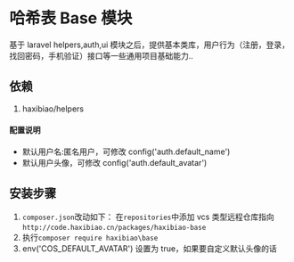 # 哈希表 Base 模块

基于 laravel helpers,auth,ui 模块之后，提供基本类库，用户行为（注册，登录，找回密码，手机验证）接口等一些通用项目基础能力..

## 依赖

1. haxibiao/helpers

#### 配置说明

-   默认用户名:匿名用户，可修改 config('auth.default_name')
-   默认用户头像，可修改 config('auth.default_avatar')

## 安装步骤

1. `composer.json`改动如下：
   在`repositories`中添加 vcs 类型远程仓库指向
   `http://code.haxibiao.cn/packages/haxibiao-base`
2. 执行`composer require haxibiao\base`
3. env('COS_DEFAULT_AVATAR') 设置为 true，如果要自定义默认头像的话

